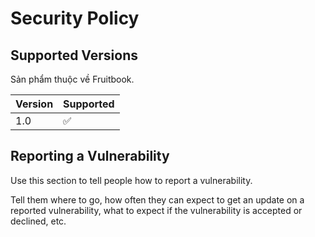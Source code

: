 # Security Policy

## Supported Versions

Sản phẩm thuộc về Fruitbook.

| Version | Supported          |
| ------- | ------------------ |
| 1.0   | :white_check_mark: |

## Reporting a Vulnerability

Use this section to tell people how to report a vulnerability.

Tell them where to go, how often they can expect to get an update on a
reported vulnerability, what to expect if the vulnerability is accepted or
declined, etc.
